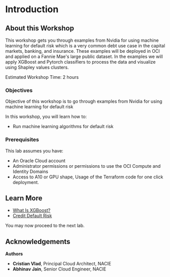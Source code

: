 # Introduction

## About this Workshop

This workshop gets you through examples from Nvidia for using machine learning for default risk which is a very common debt use case in the capital markets, banking, and insurance. These examples will be deployed in OCI and applied on a Fannie Mae's large public dataset. In the examples we will apply XGBoost and Pytorch classifiers to process the data and visualize using Shapley values clusters.

Estimated Workshop Time: 2 hours

### Objectives

Objective of this workshop is to go through examples from Nvidia for using machine learning for default risk

In this workshop, you will learn how to:

* Run machine learning algorithms for default risk

### Prerequisites

This lab assumes you have:

* An Oracle Cloud account
* Administrator permissions or permissions to use the OCI Compute and Identity Domains
* Access to A10 or GPU shape, Usage of the Terraform code for one click deployment.

## Learn More

* [What Is XGBoost?](https://xgboost.readthedocs.io/)
* [Credit Default Risk](https://github.com/NVIDIA/fsi-samples/tree/main/credit_default_risk)

You may now proceed to the next lab.

## Acknowledgements

**Authors**

* **Cristian Vlad**, Principal Cloud Architect, NACIE
* **Abhinav Jain**, Senior Cloud Engineer, NACIE